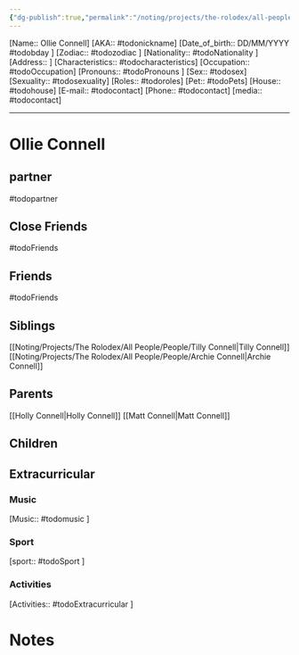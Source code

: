 ```yaml
---
{"dg-publish":true,"permalink":"/noting/projects/the-rolodex/all-people/people/ollie-connell/","dgHomeLink":true,"dgPassFrontmatter":false}
---
```


[Name:: Ollie Connell]
[AKA:: #todonickname]
[Date_of_birth:: DD/MM/YYYY #todobday ]
[Zodiac:: #todozodiac ]
[Nationality:: #todoNationality ]
[Address:: ]
[Characteristics::  #todocharacteristics]
[Occupation:: #todoOccupation]
[Pronouns:: #todoPronouns ]
[Sex:: #todosex]
[Sexuality:: #todosexuality]
[Roles:: #todoroles]
[Pet:: #todoPets]
[House:: #todohouse]
[E-mail:: #todocontact]
[Phone:: #todocontact]
[media:: #todocontact]

---
# Ollie Connell
## partner
#todopartner
## Close Friends
#todoFriends
## Friends
#todoFriends
## Siblings
[[Noting/Projects/The Rolodex/All People/People/Tilly Connell|Tilly Connell]]
[[Noting/Projects/The Rolodex/All People/People/Archie Connell|Archie Connell]]
## Parents
[[Holly Connell|Holly Connell]]
[[Matt Connell|Matt Connell]]
## Children
## Extracurricular
### Music
[Music:: #todomusic ]
### Sport
[sport:: #todoSport ]
### Activities
[Activities:: #todoExtracurricular ]
# Notes